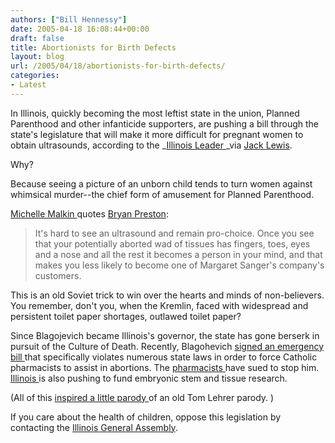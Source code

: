 ```yaml
---
authors: ["Bill Hennessy"]
date: 2005-04-18 16:08:44+00:00
draft: false
title: Abortionists for Birth Defects
layout: blog
url: /2005/04/18/abortionists-for-birth-defects/
categories:
- Latest
---
```


In Illinois, quickly becoming the most leftist state in the union, Planned Parenthood and other infanticide supporters, are pushing a bill through the state's legislature that will make it more difficult for pregnant women to obtain ultrasounds, according to the _[Illinois Leader ](https://www.illinoisleader.com/news/newsview.asp?c=24417)_via [Jack Lewis](https://jacklewis.net/weblog/archives/2005/04/hiding_the_trut.php).

Why?

Because seeing a picture of an unborn child tends to turn women against whimsical murder--the chief form of amusement for Planned Parenthood.

[Michelle Malkin ](https://michellemalkin.com/archives/002114.htm)quotes [Bryan Preston](https://junkyardblog.net/archives/week_2005_04_10.html#004216):


> It's hard to see an ultrasound and remain pro-choice. Once you see that your potentially aborted wad of tissues has fingers, toes, eyes and a nose and all the rest it becomes a person in your mind, and that makes you less likely to become one of Margaret Sanger's company's customers.



This is an old Soviet trick to win over the hearts and minds of non-believers.  You remember, don't you, when the Kremlin, faced with widespread and persistent toilet paper shortages, outlawed toilet paper?

Since Blagojevich became Illinois's governor, the state has gone berserk in pursuit of the Culture of Death.  Recently, Blagohevich [signed an emergency bill ](https://www.ifrl.org/press_releases/050414/)that specifically violates numerous state laws in order to force Catholic pharmacists to assist in abortions.  The [pharmacists ](https://www.cnsnews.com/ViewCulture.asp?Page=/Culture/archive/200504/CUL20050414b.html)have sued to stop him.  [Illinois ](https://www.ifrl.org/alert/regen/)is also pushing to fund embryonic stem and tissue research.

(All of this [inspired a little parody ](https://www.hennessysview.com/?p=680)of an old Tom Lehrer parody.  )

If you care about the health of children, oppose this legislation by contacting the [Illinois General Assembly](https://www.ilga.gov/).


